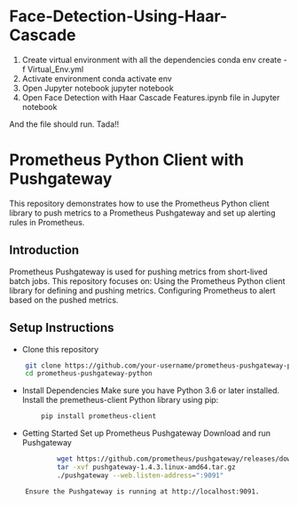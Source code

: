 # Face-Detection-Using-Haar-Cascade

1. Create virtual environment with all the dependencies
conda env create -f Virtual_Env.yml
2. Activate environment
conda activate env
3. Open Jupyter notebook
jupyter notebook
4. Open Face Detection with Haar Cascade Features.ipynb file in Jupyter notebook

And the file should run. Tada!!


# Prometheus Python Client with Pushgateway
This repository demonstrates how to use the Prometheus Python client library to push metrics to a Prometheus Pushgateway and set up alerting rules in Prometheus.

## Introduction
Prometheus Pushgateway is used for pushing metrics from short-lived batch jobs. This repository focuses on:
	Using the Prometheus Python client library for defining and pushing metrics.
	Configuring Prometheus to alert based on the pushed metrics.


## Setup Instructions
* Clone this repository
```bash
	git clone https://github.com/your-username/prometheus-pushgateway-python.git  
	cd prometheus-pushgateway-python  
````
* Install Dependencies
	Make sure you have Python 3.6 or later installed.
	Install the premetheus-client Python library using pip:
````bash
		pip install prometheus-client  
````
* Getting Started
	Set up Prometheus Pushgateway
		Download and run Pushgateway
````bash
			wget https://github.com/prometheus/pushgateway/releases/download/v1.4.3/pushgateway-1.4.3.linux-amd64.tar.gz  
			tar -xvf pushgateway-1.4.3.linux-amd64.tar.gz  
			./pushgateway --web.listen-address=":9091"  
````
		Ensure the Pushgateway is running at http://localhost:9091.
